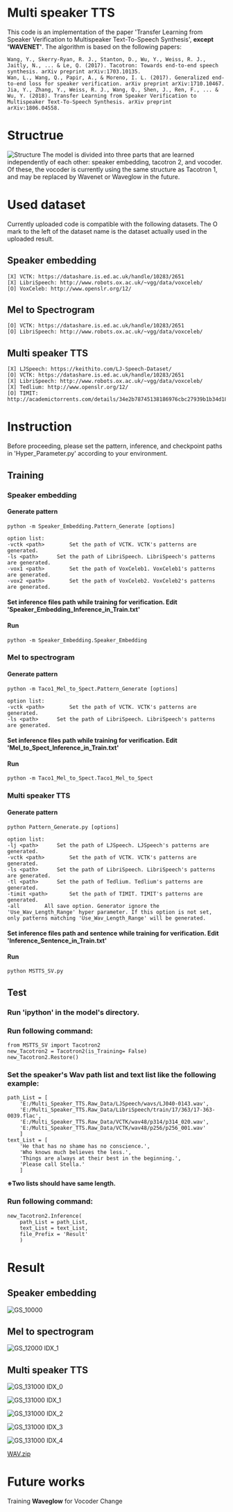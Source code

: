 # Multi speaker TTS

This code is an implementation of the paper 'Transfer Learning from Speaker Verification to
Multispeaker Text-To-Speech Synthesis', __except 'WAVENET'__. The algorithm is based on the following papers:

    Wang, Y., Skerry-Ryan, R. J., Stanton, D., Wu, Y., Weiss, R. J., Jaitly, N., ... & Le, Q. (2017). Tacotron: Towards end-to-end speech synthesis. arXiv preprint arXiv:1703.10135.
    Wan, L., Wang, Q., Papir, A., & Moreno, I. L. (2017). Generalized end-to-end loss for speaker verification. arXiv preprint arXiv:1710.10467.
    Jia, Y., Zhang, Y., Weiss, R. J., Wang, Q., Shen, J., Ren, F., ... & Wu, Y. (2018). Transfer Learning from Speaker Verification to Multispeaker Text-To-Speech Synthesis. arXiv preprint arXiv:1806.04558.
    
# Structrue
![Structure](https://user-images.githubusercontent.com/17133841/60824607-e49a2c00-a177-11e9-90ea-fb617167871c.png)
The model is divided into three parts that are learned independently of each other: speaker embedding, tacotron 2, and vocoder. Of these, the vocoder is currently using the same structure as Tacotron 1, and may be replaced by Wavenet or Waveglow in the future.

# Used dataset
Currently uploaded code is compatible with the following datasets. The O mark to the left of the dataset name is the dataset actually used in the uploaded result.

## Speaker embedding
    [X] VCTK: https://datashare.is.ed.ac.uk/handle/10283/2651
    [X] LibriSpeech: http://www.robots.ox.ac.uk/~vgg/data/voxceleb/
    [O] VoxCeleb: http://www.openslr.org/12/
    
## Mel to Spectrogram
    [O] VCTK: https://datashare.is.ed.ac.uk/handle/10283/2651
    [O] LibriSpeech: http://www.robots.ox.ac.uk/~vgg/data/voxceleb/
    
## Multi speaker TTS
    [X] LJSpeech: https://keithito.com/LJ-Speech-Dataset/
    [O] VCTK: https://datashare.is.ed.ac.uk/handle/10283/2651
    [X] LibriSpeech: http://www.robots.ox.ac.uk/~vgg/data/voxceleb/
    [X] Tedlium: http://www.openslr.org/12/
    [O] TIMIT: http://academictorrents.com/details/34e2b78745138186976cbc27939b1b34d18bd5b3
    
# Instruction
Before proceeding, please set the pattern, inference, and checkpoint paths in 'Hyper_Parameter.py' according to your environment.

## Training

### Speaker embedding

#### Generate pattern
    python -m Speaker_Embedding.Pattern_Generate [options]

    option list:
    -vctk <path>		Set the path of VCTK. VCTK's patterns are generated.
    -ls <path>		Set the path of LibriSpeech. LibriSpeech's patterns are generated.
    -vox1 <path>		Set the path of VoxCeleb1. VoxCeleb1's patterns are generated.
    -vox2 <path>		Set the path of VoxCeleb2. VoxCeleb2's patterns are generated.

#### Set inference files path while training for verification. Edit 'Speaker_Embedding_Inference_in_Train.txt'
    
#### Run
    python -m Speaker_Embedding.Speaker_Embedding

### Mel to spectrogram

#### Generate pattern
    python -m Taco1_Mel_to_Spect.Pattern_Generate [options]

    option list:
    -vctk <path>		Set the path of VCTK. VCTK's patterns are generated.
    -ls <path>		Set the path of LibriSpeech. LibriSpeech's patterns are generated.

#### Set inference files path while training for verification. Edit 'Mel_to_Spect_Inference_in_Train.txt'
    
#### Run
    python -m Taco1_Mel_to_Spect.Taco1_Mel_to_Spect
    
### Multi speaker TTS

#### Generate pattern
    python Pattern_Generate.py [options]

    option list:
    -lj <path>		Set the path of LJSpeech. LJSpeech's patterns are generated.
    -vctk <path>		Set the path of VCTK. VCTK's patterns are generated.
    -ls <path>		Set the path of LibriSpeech. LibriSpeech's patterns are generated.
    -tl <path>		Set the path of Tedlium. Tedlium's patterns are generated.
    -timit <path>		Set the path of TIMIT. TIMIT's patterns are generated.
    -all		All save option. Generator ignore the 'Use_Wav_Length_Range' hyper parameter. If this option is not set, only patterns matching 'Use_Wav_Length_Range' will be generated.

#### Set inference files path and sentence while training for verification. Edit 'Inference_Sentence_in_Train.txt'

#### Run
    python MSTTS_SV.py
    
## Test

### Run 'ipython' in the model's directory.
### Run following command:
    from MSTTS_SV import Tacotron2
    new_Tacotron2 = Tacotron2(is_Training= False)
    new_Tacotron2.Restore()

### Set the speaker's Wav path list and text list like the following example:
    path_List = [
        'E:/Multi_Speaker_TTS.Raw_Data/LJSpeech/wavs/LJ040-0143.wav',
        'E:/Multi_Speaker_TTS.Raw_Data/LibriSpeech/train/17/363/17-363-0039.flac',
        'E:/Multi_Speaker_TTS.Raw_Data/VCTK/wav48/p314/p314_020.wav',
        'E:/Multi_Speaker_TTS.Raw_Data/VCTK/wav48/p256/p256_001.wav'
        ]
    text_List = [
        'He that has no shame has no conscience.',
        'Who knows much believes the less.',
        'Things are always at their best in the beginning.',
        'Please call Stella.'
        ]

__※Two lists should have same length.__

### Run following command:
    new_Tacotron2.Inference(
        path_List = path_List,
        text_List = text_List,
        file_Prefix = 'Result'
        )
    
# Result
## Speaker embedding
![GS_10000](https://user-images.githubusercontent.com/17133841/60827437-30e86a80-a17e-11e9-9d2a-a4620595eaeb.PNG)

## Mel to spectrogram
![GS_12000 IDX_1](https://user-images.githubusercontent.com/17133841/60827448-3ba2ff80-a17e-11e9-97c5-e13f205ebab0.PNG)

## Multi speaker TTS
![GS_131000 IDX_0](https://user-images.githubusercontent.com/17133841/60827468-48275800-a17e-11e9-8fb8-8dc05c3248bf.PNG)

![GS_131000 IDX_1](https://user-images.githubusercontent.com/17133841/60827469-48bfee80-a17e-11e9-920e-a6931dd6cc10.PNG)

![GS_131000 IDX_2](https://user-images.githubusercontent.com/17133841/60827470-48bfee80-a17e-11e9-96c2-868335fcb31c.PNG)

![GS_131000 IDX_3](https://user-images.githubusercontent.com/17133841/60827471-48bfee80-a17e-11e9-8eaa-c9479e2c3e3b.PNG)

![GS_131000 IDX_4](https://user-images.githubusercontent.com/17133841/60827472-48bfee80-a17e-11e9-9759-98769ce8668e.PNG)

[WAV.zip](https://github.com/CODEJIN/multi_speaker_tts/files/3369390/WAV.zip)

# Future works
Training __Waveglow__ for Vocoder Change
